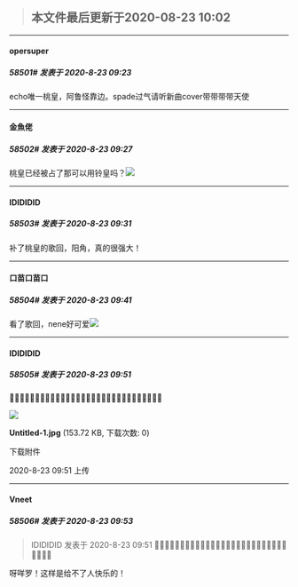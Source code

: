 > ## **本文件最后更新于2020-08-23 10:02** 



-----

####  opersuper  
##### 58501#       发表于 2020-8-23 09:23




echo唯一桃皇，阿鲁怪靠边。spade过气请听新曲cover带带带带天使







-----

####  金魚佬  
##### 58502#       发表于 2020-8-23 09:27




桃皇已经被占了那可以用铃皇吗？<img src="https://static.saraba1st.com/image/smiley/face2017/067.png" referrerpolicy="no-referrer">







-----

####  IDIDIDID  
##### 58503#       发表于 2020-8-23 09:31




补了桃皇的歌回，阳角，真的很强大！







-----

####  口苗口苗口  
##### 58504#       发表于 2020-8-23 09:41




看了歌回，nene好可爱<img src="https://static.saraba1st.com/image/smiley/face2017/075.png" referrerpolicy="no-referrer">







-----

####  IDIDIDID  
##### 58505#       发表于 2020-8-23 09:51




🌳🌳🌳🌳🌳🌳🌳🌳🌳🌳🌳🌳🌳🌳🌳🌳🌳🌳🌳🌳🌳🌳🌳🌳🌳🌳🌳🌳🌳🌳



<img src="https://img.saraba1st.com/forum/202008/23/095123f61a00t0nnstooeu.jpg" referrerpolicy="no-referrer">


<strong>Untitled-1.jpg</strong> (153.72 KB, 下载次数: 0)

下载附件

2020-8-23 09:51 上传












-----

####  Vneet  
##### 58506#       发表于 2020-8-23 09:53



<blockquote>IDIDIDID 发表于 2020-8-23 09:51
🌳🌳🌳🌳🌳🌳🌳🌳🌳🌳🌳🌳🌳🌳🌳🌳🌳🌳🌳🌳🌳🌳🌳🌳🌳🌳🌳🌳🌳🌳


</blockquote>
呀咩罗！这样是给不了人快乐的！





                                                 